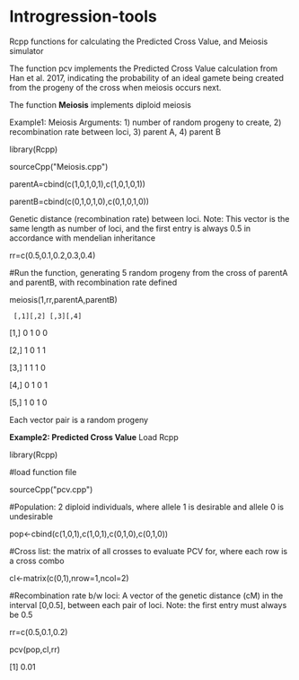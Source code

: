 # Introgression-tools
Rcpp functions for calculating the Predicted Cross Value, and Meiosis simulator

The function pcv implements the Predicted Cross Value calculation from Han et al. 2017, indicating the probability of an ideal gamete being created from the progeny of the cross when meiosis occurs next.

The function **Meiosis** implements diploid meiosis

Example1: Meiosis
Arguments: 1) number of random progeny to create, 2) recombination rate between loci, 3) parent A, 4) parent B

library(Rcpp)

sourceCpp("Meiosis.cpp")

parentA=cbind(c(1,0,1,0,1),c(1,0,1,0,1))

parentB=cbind(c(0,1,0,1,0),c(0,1,0,1,0))

Genetic distance (recombination rate) between loci. 
Note: This vector is the same length as number of loci, and the first entry is always 0.5
in accordance with mendelian inheritance

rr=c(0.5,0.1,0.2,0.3,0.4)

#Run the function, generating 5 random progeny from the cross of parentA and parentB, with recombination rate defined

meiosis(1,rr,parentA,parentB)

     [,1][,2] [,3][,4]
[1,]    0 1    0 0

[2,]    1 0    1 1

[3,]    1 1    1 0

[4,]    0 1    0 1

[5,]    1 0    1 0

Each vector pair is a random progeny

**Example2: Predicted Cross Value**
Load Rcpp 

library(Rcpp)

#load function file

sourceCpp("pcv.cpp")

#Population: 2 diploid individuals, where allele 1 is desirable and allele 0 is undesirable

pop<-cbind(c(1,0,1),c(1,0,1),c(0,1,0),c(0,1,0))

#Cross list: the matrix of all crosses to evaluate PCV for, where each row is a cross combo

cl<-matrix(c(0,1),nrow=1,ncol=2)

#Recombination rate b/w loci: A vector of the genetic distance (cM) in the interval [0,0.5], between each pair of loci.  Note: the first entry must always be 0.5

rr=c(0.5,0.1,0.2)

pcv(pop,cl,rr)

[1] 0.01
